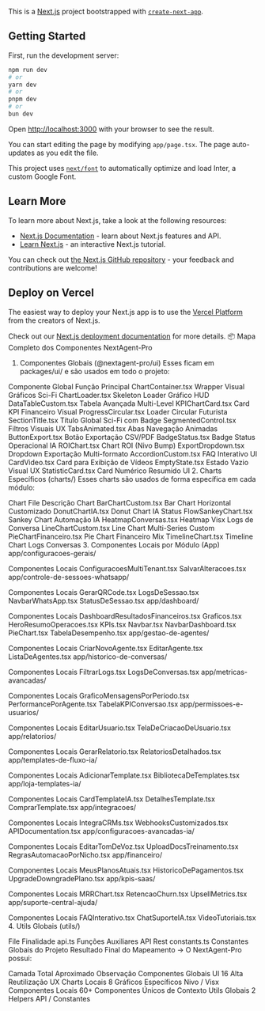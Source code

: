 This is a [Next.js](https://nextjs.org) project bootstrapped with [`create-next-app`](https://nextjs.org/docs/app/api-reference/create-next-app).

## Getting Started

First, run the development server:

```bash
npm run dev
# or
yarn dev
# or
pnpm dev
# or
bun dev
```

Open [http://localhost:3000](http://localhost:3000) with your browser to see the result.

You can start editing the page by modifying `app/page.tsx`. The page auto-updates as you edit the file.

This project uses [`next/font`](https://nextjs.org/docs/app/building-your-application/optimizing/fonts) to automatically optimize and load Inter, a custom Google Font.

## Learn More

To learn more about Next.js, take a look at the following resources:

- [Next.js Documentation](https://nextjs.org/docs) - learn about Next.js features and API.
- [Learn Next.js](https://nextjs.org/learn) - an interactive Next.js tutorial.

You can check out [the Next.js GitHub repository](https://github.com/vercel/next.js) - your feedback and contributions are welcome!

## Deploy on Vercel

The easiest way to deploy your Next.js app is to use the [Vercel Platform](https://vercel.com/new?utm_medium=default-template&filter=next.js&utm_source=create-next-app&utm_campaign=create-next-app-readme) from the creators of Next.js.

Check out our [Next.js deployment documentation](https://nextjs.org/docs/app/building-your-application/deploying) for more details.
📦 Mapa Completo dos Componentes NextAgent-Pro
1. Componentes Globais (@nextagent-pro/ui)
Esses ficam em packages/ui/ e são usados em todo o projeto:


Componente Global	Função Principal
ChartContainer.tsx	Wrapper Visual Gráficos Sci-Fi
ChartLoader.tsx	Skeleton Loader Gráfico HUD
DataTableCustom.tsx	Tabela Avançada Multi-Level
KPIChartCard.tsx	Card KPI Financeiro Visual
ProgressCircular.tsx	Loader Circular Futurista
SectionTitle.tsx	Título Global Sci-Fi com Badge
SegmentedControl.tsx	Filtros Visuais UX
TabsAnimated.tsx	Abas Navegação Animadas
ButtonExport.tsx	Botão Exportação CSV/PDF
BadgeStatus.tsx	Badge Status Operacional IA
ROIChart.tsx	Chart ROI (Nivo Bump)
ExportDropdown.tsx	Dropdown Exportação Multi-formato
AccordionCustom.tsx	FAQ Interativo UI
CardVideo.tsx	Card para Exibição de Vídeos
EmptyState.tsx	Estado Vazio Visual UX
StatisticCard.tsx	Card Numérico Resumido UI
2. Charts Específicos (charts/)
Esses charts são usados de forma específica em cada módulo:


Chart File	Descrição Chart
BarChartCustom.tsx	Bar Chart Horizontal Customizado
DonutChartIA.tsx	Donut Chart IA Status
FlowSankeyChart.tsx	Sankey Chart Automação IA
HeatmapConversas.tsx	Heatmap Visx Logs de Conversa
LineChartCustom.tsx	Line Chart Multi-Series Custom
PieChartFinanceiro.tsx	Pie Chart Financeiro Mix
TimelineChart.tsx	Timeline Chart Logs Conversas
3. Componentes Locais por Módulo (App)
app/configuracoes-gerais/

Componentes Locais
ConfiguracoesMultiTenant.tsx
SalvarAlteracoes.tsx
app/controle-de-sessoes-whatsapp/

Componentes Locais
GerarQRCode.tsx
LogsDeSessao.tsx
NavbarWhatsApp.tsx
StatusDeSessao.tsx
app/dashboard/

Componentes Locais
DashboardResultadosFinanceiros.tsx
Graficos.tsx
HeroResumoOperacoes.tsx
KPIs.tsx
Navbar.tsx
NavbarDashboard.tsx
PieChart.tsx
TabelaDesempenho.tsx
app/gestao-de-agentes/

Componentes Locais
CriarNovoAgente.tsx
EditarAgente.tsx
ListaDeAgentes.tsx
app/historico-de-conversas/

Componentes Locais
FiltrarLogs.tsx
LogsDeConversas.tsx
app/metricas-avancadas/

Componentes Locais
GraficoMensagensPorPeriodo.tsx
PerformancePorAgente.tsx
TabelaKPIConversao.tsx
app/permissoes-e-usuarios/

Componentes Locais
EditarUsuario.tsx
TelaDeCriacaoDeUsuario.tsx
app/relatorios/

Componentes Locais
GerarRelatorio.tsx
RelatoriosDetalhados.tsx
app/templates-de-fluxo-ia/

Componentes Locais
AdicionarTemplate.tsx
BibliotecaDeTemplates.tsx
app/loja-templates-ia/

Componentes Locais
CardTemplateIA.tsx
DetalhesTemplate.tsx
ComprarTemplate.tsx
app/integracoes/

Componentes Locais
IntegraCRMs.tsx
WebhooksCustomizados.tsx
APIDocumentation.tsx
app/configuracoes-avancadas-ia/

Componentes Locais
EditarTomDeVoz.tsx
UploadDocsTreinamento.tsx
RegrasAutomacaoPorNicho.tsx
app/financeiro/

Componentes Locais
MeusPlanosAtuais.tsx
HistoricoDePagamentos.tsx
UpgradeDowngradePlano.tsx
app/kpis-saas/

Componentes Locais
MRRChart.tsx
RetencaoChurn.tsx
UpsellMetrics.tsx
app/suporte-central-ajuda/

Componentes Locais
FAQInterativo.tsx
ChatSuporteIA.tsx
VideoTutoriais.tsx
4. Utils Globais (utils/)

File	Finalidade
api.ts	Funções Auxiliares API Rest
constants.ts	Constantes Globais do Projeto
Resultado Final do Mapeamento
→ O NextAgent-Pro possui:


Camada	Total Aproximado	Observação
Componentes Globais UI	16	Alta Reutilização UX
Charts Locais	8	Gráficos Específicos Nivo / Visx
Componentes Locais	60+	Componentes Únicos de Contexto
Utils Globais	2	Helpers API / Constantes